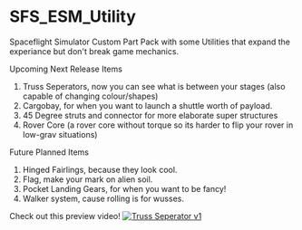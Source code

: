 # SFS_ESM_Utility
Spaceflight Simulator Custom Part Pack with some Utilities that expand the experiance but don't break game mechanics.

Upcoming Next Release Items
1. Truss Seperators, now you can see what is between your stages (also capable of changing colour/shapes)
2. Cargobay, for when you want to launch a shuttle worth of payload.
3. 45 Degree struts and connector for more elaborate super structures
4. Rover Core (a rover core without torque so its harder to flip your rover in low-grav situations)

Future Planned Items
1. Hinged Fairlings, because they look cool.
2. Flag, make your mark on alien soil.
3. Pocket Landing Gears, for when you want to be fancy!
4. Walker system, cause rolling is for wusses.

Check out this preview video!
[![Truss Seperator v1](https://user-images.githubusercontent.com/109048742/182002450-01cd24e1-5ef5-48a2-b9f5-181500a64ac5.jpg)](https://youtu.be/GSyi6GFXHUo)
